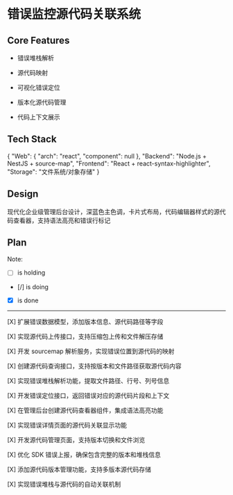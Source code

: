 # 错误监控源代码关联系统

## Core Features

- 错误堆栈解析

- 源代码映射

- 可视化错误定位

- 版本化源代码管理

- 代码上下文展示

## Tech Stack

{
  "Web": {
    "arch": "react",
    "component": null
  },
  "Backend": "Node.js + NestJS + source-map",
  "Frontend": "React + react-syntax-highlighter",
  "Storage": "文件系统/对象存储"
}

## Design

现代化企业级管理后台设计，深蓝色主色调，卡片式布局，代码编辑器样式的源代码查看器，支持语法高亮和错误行标记

## Plan

Note: 

- [ ] is holding
- [/] is doing
- [X] is done

---

[X] 扩展错误数据模型，添加版本信息、源代码路径等字段

[X] 实现源代码上传接口，支持压缩包上传和文件解压存储

[X] 开发 sourcemap 解析服务，实现错误位置到源代码的映射

[X] 创建源代码查询接口，支持按版本和文件路径获取源代码内容

[X] 实现错误堆栈解析功能，提取文件路径、行号、列号信息

[X] 开发错误定位接口，返回错误对应的源代码片段和上下文

[X] 在管理后台创建源代码查看器组件，集成语法高亮功能

[X] 实现错误详情页面的源代码关联显示功能

[X] 开发源代码管理页面，支持版本切换和文件浏览

[X] 优化 SDK 错误上报，确保包含完整的版本和堆栈信息

[X] 添加源代码版本管理功能，支持多版本源代码存储

[X] 实现错误堆栈与源代码的自动关联机制
